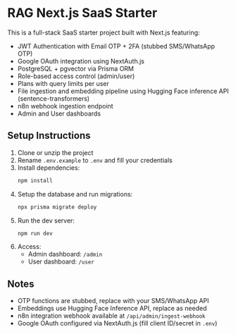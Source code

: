 
# RAG Next.js SaaS Starter

This is a full-stack SaaS starter project built with Next.js featuring:

- JWT Authentication with Email OTP + 2FA (stubbed SMS/WhatsApp OTP)
- Google OAuth integration using NextAuth.js
- PostgreSQL + pgvector via Prisma ORM
- Role-based access control (admin/user)
- Plans with query limits per user
- File ingestion and embedding pipeline using Hugging Face inference API (sentence-transformers)
- n8n webhook ingestion endpoint
- Admin and User dashboards

## Setup Instructions

1. Clone or unzip the project
2. Rename `.env.example` to `.env` and fill your credentials
3. Install dependencies:
    ```bash
    npm install
    ```
4. Setup the database and run migrations:
    ```bash
    npx prisma migrate deploy
    ```
5. Run the dev server:
    ```bash
    npm run dev
    ```
6. Access:
   - Admin dashboard: `/admin`
   - User dashboard: `/user`

## Notes

- OTP functions are stubbed, replace with your SMS/WhatsApp API
- Embeddings use Hugging Face Inference API, replace as needed
- n8n integration webhook available at `/api/admin/ingest-webhook`
- Google OAuth configured via NextAuth.js (fill client ID/secret in `.env`)

